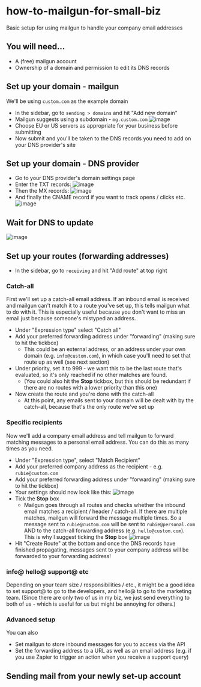 # how-to-mailgun-for-small-biz
Basic setup for using mailgun to handle your company email addresses

## You will need...

* A (free) mailgun account
* Ownership of a domain and permission to edit its DNS records

## Set up your domain - mailgun

We'll be using `custom.com` as the example domain

* In the sidebar, go to `sending > domains` and hit "Add new domain"
* Mailgun suggests using a subdomain - `mg.custom.com`
![image](https://user-images.githubusercontent.com/11595920/58003821-8b980b00-7ad9-11e9-97dc-7bcf1a232fac.png)
* Choose EU or US servers as appropriate for your business before submitting
* Now submit and you'll be taken to the DNS records you need to add on your DNS provider's site

## Set up your domain - DNS provider

* Go to your DNS provider's domain settings page
* Enter the TXT records:
![image](https://user-images.githubusercontent.com/11595920/58004291-d9614300-7ada-11e9-83b8-ada848f4b6ae.png)
* Then the MX records:
![image](https://user-images.githubusercontent.com/11595920/58004343-ef6f0380-7ada-11e9-8ae8-9b4451dadd40.png)
* And finally the CNAME record if you want to track opens / clicks etc.
![image](https://user-images.githubusercontent.com/11595920/58004613-8fc52800-7adb-11e9-8511-bcc5d27f8d9f.png)


## Wait for DNS to update
![image](https://user-images.githubusercontent.com/11595920/58004529-57254e80-7adb-11e9-8649-5c38cf972808.png)

## Set up your routes (forwarding addresses)

* In the sidebar, go to `receiving` and hit "Add route" at top right

### Catch-all

First we'll set up a catch-all email address. If an inbound email is received and mailgun can't match it to a route you've set up, this tells mailgun what to do with it. This is especially useful because you don't want to miss an email just because someone's mistyped an address.

* Under "Expression type" select "Catch all"
* Add your preferred forwarding address under "forwarding" (making sure to hit the tickbox)
  * This could be an external address, or an address under your own domain (e.g. `info@custom.com`), in which case you'll need to set that route up as well (see next section)
* Under priority, set it to 999 - we want this to be the last route that's evaluated, so it's only reached if no other matches are found.
  * (You could also hit the **Stop** tickbox, but this should be redundant if there are no routes with a lower priority than this one)
* Now create the route and you're done with the catch-all
  * At this point, any emails sent to your domain will be dealt with by the catch-all, because that's the only route we've set up

### Specific recipients

Now we'll add a company email address and tell mailgun to forward matching messages to a personal email address. You can do this as many times as you need.

* Under "Expression type", select "Match Recipient"
* Add your preferred company address as the recipient  - e.g. `rubie@custom.com`
* Add your preferred forwarding address under "forwarding" (making sure to hit the tickbox)
* Your settings should now look like this:
![image](https://user-images.githubusercontent.com/11595920/58005695-21ce3000-7ade-11e9-8760-0235f718d1ef.png)
* Tick the **Stop** box
  * Mailgun goes through all routes and checks whether the inbound email matches a recipient / header / catch-all. If there are multiple matches, mailgun will forward the message multiple times. So a message sent to `rubie@custom.com` will be sent to `rubie@personal.com` AND to the catch-all forwarding address (e.g. `hello@custom.com`). This is why I suggest ticking the **Stop** box
![image](https://user-images.githubusercontent.com/11595920/58006380-e2084800-7adf-11e9-8207-3b556edf5f53.png)
* Hit "Create Route" at the bottom and once the DNS records have finished propagating, messages sent to your company address will be forwarded to your forwarding address!

### info@ hello@ support@ etc
Depending on your team size / responsibilities / etc., it might be a good idea to set support@ to go to the developers, and hello@ to go to the marketing team. (Since there are only two of us in my biz, we just send everything to both of us - which is useful for us but might be annoying for others.)

### Advanced setup
You can also 
* Set mailgun to store inbound messages for you to access via the API
* Set the forwarding address to a URL as well as an email address (e.g. if you use Zapier to trigger an action when you receive a support query)

## Sending mail from your newly set-up account
